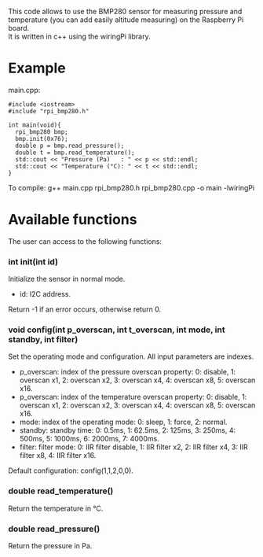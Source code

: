 This code allows to use the BMP280 sensor for measuring pressure and temperature (you can add easily altitude measuring) on the Raspberry Pi board.   
It is written in c++ using the wiringPi library.

# Example
main.cpp:
```
#include <iostream>
#include "rpi_bmp280.h"

int main(void){
  rpi_bmp280 bmp;
  bmp.init(0x76);
  double p = bmp.read_pressure();
  double t = bmp.read_temperature();
  std::cout << "Pressure (Pa)   : " << p << std::endl;
  std::cout << "Temperature (°C): " << t << std::endl;
}
```
To compile: g++ main.cpp rpi_bmp280.h rpi_bmp280.cpp -o main -lwiringPi

# Available functions
The user can access to the following functions:

### int init(int id)
Initialize the sensor in normal mode.
- id: I2C address.

Return -1 if an error occurs, otherwise return 0.

### void config(int p_overscan, int t_overscan, int mode, int standby, int filter)
Set the operating mode and configuration.
All input parameters are indexes.
- p_overscan: index of the pressure overscan property: 0: disable, 1: overscan x1, 2: overscan x2, 3: overscan x4, 4: overscan x8, 5: overscan x16.
- p_overscan: index of the temperature overscan property: 0: disable, 1: overscan x1, 2: overscan x2, 3: overscan x4, 4: overscan x8, 5: overscan x16.
- mode: index of the operating mode: 0: sleep, 1: force, 2: normal.
- standby: standby time: 0: 0.5ms, 1: 62.5ms, 2: 125ms, 3: 250ms, 4: 500ms, 5: 1000ms, 6: 2000ms, 7: 4000ms.
- filter: filter mode: 0: IIR filter disable, 1: IIR filter x2, 2: IIR filter x4, 3: IIR filter x8, 4: IIR filter x16.

Default configuration: config(1,1,2,0,0).

### double read_temperature()
Return the temperature in °C.

### double read_pressure()
Return the pressure in Pa.
